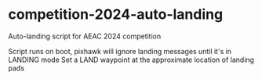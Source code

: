 # competition-2024-auto-landing

Auto-landing script for AEAC 2024 competition

Script runs on boot, pixhawk will ignore landing messages until it's in LANDING mode
Set a LAND waypoint at the approximate location of landing pads

